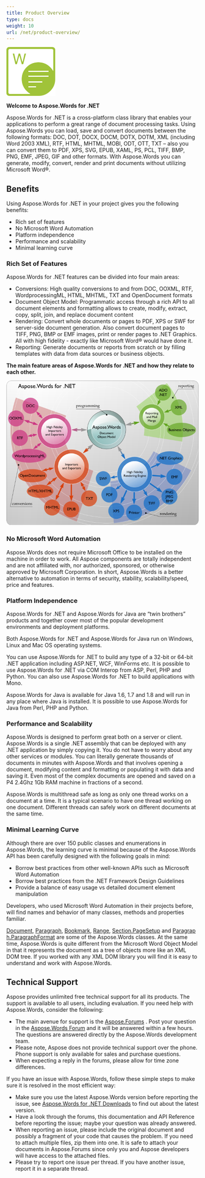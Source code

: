 ```yaml
---
title: Product Overview
type: docs
weight: 10
url: /net/product-overview/
---
```


**![todo:image_alt_text](product-overview_1)**

**Welcome to Aspose.Words for .NET**

Aspose.Words for .NET is a cross-platform class library that enables your applications to perform a great range of document processing tasks. Using Aspose.Words you can load, save and convert documents between the following formats: DOC, DOT, DOCX, DOCM, DOTX, DOTM, XML (including Word 2003 XML), RTF, HTML, MHTML, MOBI, ODT, OTT, TXT – also you can convert them to PDF, XPS, SVG, EPUB, XAML, PS, PCL, TIFF, BMP, PNG, EMF, JPEG, GIF and other formats. With Aspose.Words you can generate, modify, convert, render and print documents without utilizing Microsoft Word®.
## **Benefits**
Using Aspose.Words for .NET in your project gives you the following benefits:

- Rich set of features
- No Microsoft Word Automation
- Platform independence
- Performance and scalability
- Minimal learning curve
### **Rich Set of Features**
Aspose.Words for .NET features can be divided into four main areas:

- Conversions: High quality conversions to and from DOC, OOXML, RTF, WordprocessingML, HTML, MHTML, TXT and OpenDocument formats
- Document Object Model: Programmatic access through a rich API to all document elements and formatting allows to create, modify, extract, copy, split, join, and replace document content
- Rendering: Convert whole documents or pages to PDF, XPS or SWF for server-side document generation. Also convert document pages to TIFF, PNG, BMP or EMF images, print or render pages to .NET Graphics. All with high fidelity - exactly like Microsoft Word® would have done it.
- Reporting: Generate documents or reports from scratch or by filling templates with data from data sources or business objects.

**The main feature areas of Aspose.Words for .NET and how they relate to each other.** 

![todo:image_alt_text](product-overview_2.png)
### **No Microsoft Word Automation**
Aspose.Words does not require Microsoft Office to be installed on the machine in order to work. All Aspose components are totally independent and are not affiliated with, nor authorized, sponsored, or otherwise approved by Microsoft Corporation. In short, Aspose.Words is a better alternative to automation in terms of security, stability, scalability/speed, price and features.
### **Platform Independence**
Aspose.Words for .NET and Aspose.Words for Java are “twin brothers” products and together cover most of the popular development environments and deployment platforms.

Both Aspose.Words for .NET and Aspose.Words for Java run on Windows, Linux and Mac OS operating systems.

You can use Aspose.Words for .NET to build any type of a 32-bit or 64-bit .NET application including ASP.NET, WCF, WinForms etc. It is possible to use Aspose.Words for .NET via COM Interop from ASP, Perl, PHP and Python. You can also use Aspose.Words for .NET to build applications with Mono.

Aspose.Words for Java is available for Java 1.6, 1.7 and 1.8 and will run in any place where Java is installed. It is possible to use Aspose.Words for Java from Perl, PHP and Python.
### **Performance and Scalability**
Aspose.Words is designed to perform great both on a server or client. Aspose.Words is a single .NET assembly that can be deployed with any .NET application by simply copying it. You do not have to worry about any other services or modules. You can literally generate thousands of documents in minutes with Aspose.Words and that involves opening a document, modifying content and formatting or populating it with data and saving it. Even most of the complex documents are opened and saved on a P4 2.4Ghz 1Gb RAM machine in fractions of a second.

Aspose.Words is multithread safe as long as only one thread works on a document at a time. It is a typical scenario to have one thread working on one document. Different threads can safely work on different documents at the same time.
### **Minimal Learning Curve**
Although there are over 150 public classes and enumerations in Aspose.Words, the learning curve is minimal because of the Aspose.Words API has been carefully designed with the following goals in mind:

- Borrow best practices from other well-known APIs such as Microsoft Word Automation
- Borrow best practices from the .NET Framework Design Guidelines
- Provide a balance of easy usage vs detailed document element manipulation

Developers, who used Microsoft Word Automation in their projects before, will find names and behavior of many classes, methods and properties familiar.

[Document](https://apireference.aspose.com/words/net/aspose.words/document), [Paragraph](https://apireference.aspose.com/words/net/aspose.words/paragraph), [Bookmark](https://apireference.aspose.com/words/net/aspose.words/bookmark), [Range](https://apireference.aspose.com/words/net/aspose.words/range), [Section.PageSetup](https://apireference.aspose.com/words/net/aspose.words/section/properties/pagesetup) and [Paragraph.ParagraphFormat](https://apireference.aspose.com/words/net/aspose.words/paragraphformat) are some of the Aspose.Words classes. At the same time, Aspose.Words is quite different from the Microsoft Word Object Model in that it represents the document as a tree of objects more like an XML DOM tree. If you worked with any XML DOM library you will find it is easy to understand and work with Aspose.Words.
## **Technical Support**
Aspose provides unlimited free technical support for all its products. The support is available to all users, including evaluation. If you need help with Aspose.Words, consider the following:

- The main avenue for support is the [Aspose.Forums](https://forum.aspose.com/) . Post your question in the [Aspose.Words Forum](https://forum.aspose.com/c/words) and it will be answered within a few hours. The questions are answered directly by the Aspose.Words development team.
- Please note, Aspose does not provide technical support over the phone. Phone support is only available for sales and purchase questions.
- When expecting a reply in the forums, please allow for time zone differences.

If you have an issue with Aspose.Words, follow these simple steps to make sure it is resolved in the most efficient way:

- Make sure you use the latest Aspose.Words version before reporting the issue, see [Aspose.Words for .NET Downloads](https://www.nuget.org/packages/Aspose.Words/) to find out about the latest version.
- Have a look through the forums, this documentation and API Reference before reporting the issue; maybe your question was already answered.
- When reporting an issue, please include the original document and possibly a fragment of your code that causes the problem. If you need to attach multiple files, zip them into one. It is safe to attach your documents in Aspose.Forums since only you and Aspose developers will have access to the attached files.
- Please try to report one issue per thread. If you have another issue, report it in a separate thread.
